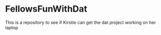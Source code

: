 # FellowsFunWithDat
This is a repository to see if Kirstie can get the dat project working on her laptop
